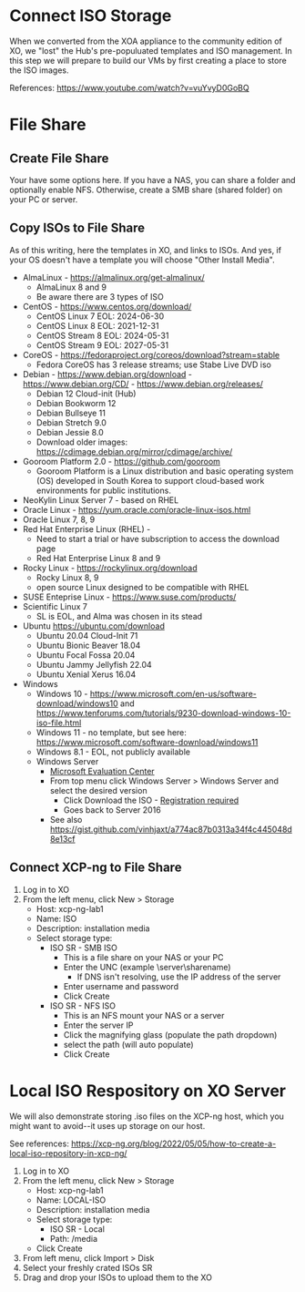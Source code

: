 # Connect ISO Storage
When we converted from the XOA appliance to the community edition of XO, we "lost" the Hub's pre-populuated templates and ISO management. In this step we will prepare to build our VMs by first creating a place to store the ISO images.

References: https://www.youtube.com/watch?v=vuYvyD0GoBQ
# File Share
## Create File Share
Your have some options here. If you have a NAS, you can share a folder and optionally enable NFS. Otherwise, create a SMB share (shared folder) on your PC or server.

## Copy ISOs to File Share
As of this writing, here the templates in XO, and links to ISOs. And yes, if your OS doesn't have a template you will choose "Other Install Media".
- AlmaLinux - https://almalinux.org/get-almalinux/
  - AlmaLinux 8 and 9
  - Be aware there are 3 types of ISO
- CentOS - https://www.centos.org/download/
  - CentOS Linux 7 EOL: 2024-06-30
  - CentOS Linux 8 EOL: 2021-12-31
  - CentOS Stream 8 EOL: 2024-05-31
  - CentOS Stream 9 EOL: 2027-05-31
- CoreOS - https://fedoraproject.org/coreos/download?stream=stable
  - Fedora CoreOS has 3 release streams; use Stabe Live DVD iso
- Debian - https://www.debian.org/download - https://www.debian.org/CD/ - https://www.debian.org/releases/
  - Debian 12 Cloud-init (Hub)
  - Debian Bookworm 12
  - Debian Bullseye 11
  - Debian Stretch 9.0
  - Debian Jessie 8.0
  - Download older images: https://cdimage.debian.org/mirror/cdimage/archive/
- Gooroom Platform 2.0 - https://github.com/gooroom
  - Gooroom Platform is a Linux distribution and basic operating system (OS) developed in South Korea to support cloud-based work environments for public institutions.
- NeoKylin Linux Server 7 - based on RHEL
- Oracle Linux - https://yum.oracle.com/oracle-linux-isos.html
- Oracle Linux 7, 8, 9
- Red Hat Enterprise Linux (RHEL) - 
  - Need to start a trial or have subscription to access the download page
  - Red Hat Enterprise Linux 8 and 9
- Rocky Linux - https://rockylinux.org/download
  - Rocky Linux 8, 9
  - open source Linux designed to be compatible with RHEL
- SUSE Enteprise Linux - https://www.suse.com/products/
- Scientific Linux 7
  - SL is EOL, and Alma was chosen in its stead
- Ubuntu https://ubuntu.com/download
  - Ubuntu 20.04 Cloud-Init 71
  - Ubuntu Bionic Beaver 18.04
  - Ubuntu Focal Fossa 20.04
  - Ubuntu Jammy Jellyfish 22.04
  - Ubuntu Xenial Xerus 16.04
- Windows
  - Windows 10 - https://www.microsoft.com/en-us/software-download/windows10 and https://www.tenforums.com/tutorials/9230-download-windows-10-iso-file.html
  - Windows 11 - no template, but see here: https://www.microsoft.com/software-download/windows11
  - Windows 8.1 - EOL, not publicly available
  - Windows Server
    -  [Microsoft Evaluation Center](https://www.microsoft.com/en-us/evalcenter/)
    - From top menu click Windows Server > Windows Server and select the desired version
      - Click Download the ISO - <ins>Registration required</ins>
      -  Goes back to Server 2016
    -  See also https://gist.github.com/vinhjaxt/a774ac87b0313a34f4c445048d8e13cf

## Connect XCP-ng to File Share
1. Log in to XO
2. From the left menu, click New > Storage
    - Host: xcp-ng-lab1
    - Name: ISO
    - Description: installation media
    - Select storage type:
      - ISO SR - SMB ISO
        - This is a file share on your NAS or your PC
        - Enter the UNC (example \\server\sharename\)
          - If DNS isn't resolving, use the IP address of the server
        - Enter username and password
        - Click Create
      - ISO SR - NFS ISO
        - This is an NFS mount your NAS or a server
        - Enter the server IP
        - Click the magnifying glass (populate the path dropdown)
        - select the path (will auto populate)
        - Click Create


# Local ISO Respository on XO Server
We will also demonstrate storing .iso files on the XCP-ng host, which you might want to avoid--it uses up storage on our host.

See references: https://xcp-ng.org/blog/2022/05/05/how-to-create-a-local-iso-repository-in-xcp-ng/

1. Log in to XO
2. From the left menu, click New > Storage
    - Host: xcp-ng-lab1
    - Name: LOCAL-ISO
    - Description: installation media
    - Select storage type:
      - ISO SR - Local
      - Path: /media
    - Click Create
3. From left menu, click Import > Disk
4. Select your freshly crated ISOs SR
5. Drag and drop your ISOs to upload them to the XO
